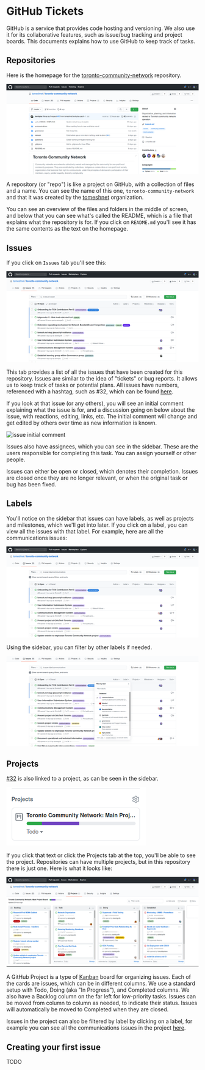 # GitHub Tickets

GitHub is a service that provides code hosting and versioning. We also use it for its collaborative features, such as issue/bug tracking and project boards. This documents explains how to use GitHub to keep track of tasks.

## Repositories

Here is the homepage for the [toronto-community-network](https://github.com/tomeshnet/toronto-community-network) repository.

![homepage](./images/homepage.png)

A repository (or "repo") is like a project on GitHub, with a collection of files and a name. You can see the name of this one, `toronto-community-network` and that it was created by the [tomeshnet](https://github.com/tomeshnet) organization.

You can see an overview of the files and folders in the middle of screen, and below that you can see what's called the README, which is a file that explains what the repository is for. If you click on `README.md` you'll see it has the same contents as the text on the homepage.

## Issues

If you click on `Issues` tab you'll see this:

![issues](./images/issues.png)

This tab provides a list of all the issues that have been created for this repository. Issues are similar to the idea of "tickets" or bug reports. It allows us to keep track of tasks or potential plans. All issues have numbers, referenced with a hashtag, such as #32, which can be found [here](https://github.com/tomeshnet/toronto-community-network/issues/32).

If you look at that issue (or any others), you will see an initial comment explaining what the issue is for, and a discussion going on below about the issue, with reactions, editing, links, etc. The initial comment will change and get edited by others over time as new information is known.

![issue initial comment](./images/issues_initial.png)

Issues also have assignees, which you can see in the sidebar. These are the users responsible for completing this task. You can assign yourself or other people.

Issues can either be open or closed, which denotes their completion. Issues are closed once they are no longer relevant, or when the original task or bug has been fixed.

## Labels

You'll notice on the sidebar that issues can have labels, as well as projects and milestones, which we'll get into later. If you click on a label, you can view all the issues with that label. For example, here are all the communications issues:

![communications issues](./images/issue_comms_label.png)

Using the sidebar, you can filter by other labels if needed.

![filter labels modal](./images/filter_labels.png)


## Projects

[#32](https://github.com/tomeshnet/toronto-community-network/issues/32) is also linked to a project, as can be seen in the sidebar.

![sidebar project](./images/sidebar_project.png)

If you click that text or click the Projects tab at the top, you'll be able to see the project. Repositories can have multiple projects, but in this repository there is just one. Here is what it looks like:

![project view](./images/project.png)

A GitHub Project is a type of [Kanban](https://en.wikipedia.org/wiki/Kanban_%28development%29) board for organizing issues. Each of the cards are issues, which can be in different columns. We use a standard setup with Todo, Doing (aka "In Progress"), and Completed columns. We also have a Backlog column on the far left for low-priority tasks. Issues can be moved from column to column as needed, to indicate their status. Issues will automatically be moved to Completed when they are closed.

Issues in the project can also be filtered by label by clicking on a label, for example you can see all the communications issues in the project [here](https://github.com/tomeshnet/toronto-community-network/projects/1?card_filter_query=label%3Acommunications).


## Creating your first issue

TODO
